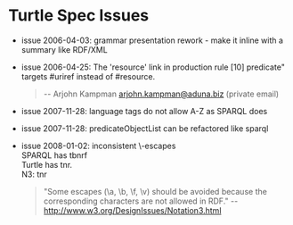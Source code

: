 Turtle Spec Issues
==================

* issue 2006-04-03: grammar presentation rework - make it inline with a
  summary like RDF/XML

* issue 2006-04-25: The 'resource' link in production rule [10]
  predicate" targets #uriref instead of #resource.  
  > -- Arjohn Kampman <arjohn.kampman@aduna.biz> (private email)

* issue 2007-11-28: language tags do not allow A-Z as SPARQL does

* issue 2007-11-28: predicateObjectList can be refactored like sparql

* issue 2008-01-02: inconsistent \\-escapes  
  SPARQL has tbnrf  
  Turtle has tnr.  
  N3: tnr
  > "Some escapes (\a, \b, \f, \v) should be avoided because the
  > corresponding characters are not allowed in RDF." 
  >  -- http://www.w3.org/DesignIssues/Notation3.html


